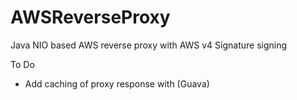 # AWSReverseProxy
Java NIO based AWS reverse proxy with AWS v4 Signature signing

To Do
* Add caching of proxy response with (Guava)
